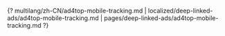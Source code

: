{? multilang/zh-CN/ad4top-mobile-tracking.md | localized/deep-linked-ads/ad4top-mobile-tracking.md | pages/deep-linked-ads/ad4top-mobile-tracking.md ?}
